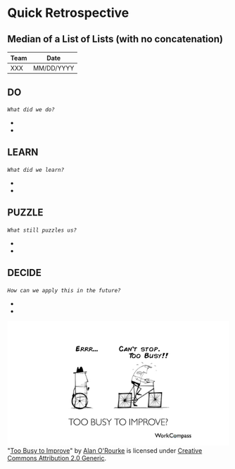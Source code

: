 # Quick Retrospective

## Median of a List of Lists (with no concatenation)

| Team | Date |
| ---- | ---- |
| XXX | MM/DD/YYYY |

## DO
_`What did we do?`_

- 
-

## LEARN
_`What did we learn?`_

-
-

## PUZZLE
_`What still puzzles us?`_

-
-

## DECIDE
_`How can we apply this in the future?`_

-
-

![Retrospective](./images/Retrospective.jpg)<br>
"[Too Busy to Improve](https://commons.wikimedia.org/wiki/File:Too_Busy_To_Improve_-_Performance_Management_-_Square_Wheels.png)" by [Alan O'Rourke](https://www.flickr.com/people/33524159@N00) is licensed under [Creative Commons Attribution 2.0 Generic](https://creativecommons.org/licenses/by/2.0/deed.en).
